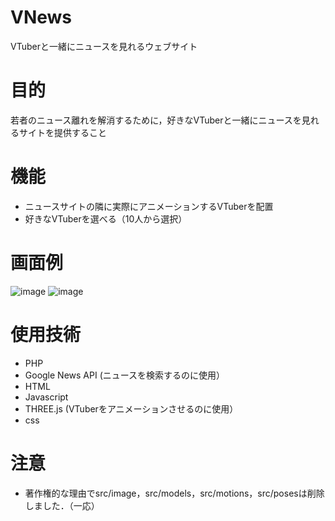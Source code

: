 # VNews
VTuberと一緒にニュースを見れるウェブサイト

# 目的
若者のニュース離れを解消するために，好きなVTuberと一緒にニュースを見れるサイトを提供すること

# 機能
- ニュースサイトの隣に実際にアニメーションするVTuberを配置
- 好きなVTuberを選べる（10人から選択）

# 画面例
![image](https://user-images.githubusercontent.com/26971566/122405839-56fa2480-cfbb-11eb-922d-1b2f37e35a4c.png)
![image](https://user-images.githubusercontent.com/26971566/122406557-e7d10000-cfbb-11eb-8fe8-82dd6ff252bf.png)

# 使用技術
- PHP
- Google News API (ニュースを検索するのに使用）
- HTML
- Javascript
- THREE.js (VTuberをアニメーションさせるのに使用）
- css

# 注意
- 著作権的な理由でsrc/image，src/models，src/motions，src/posesは削除しました．（一応）
